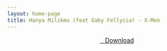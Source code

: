 ```yaml
---
layout: home-page
title: Hanya Milikmu (feat Gaby Fellycia) - X-Men
---
```


<center>
<a href="https://drive.google.com/uc?authuser=0&id=1h5hbIde8ddLfiHWVhKBbHLzR6XuMhTK2&export=download" ><i class="fa fa-caret-down" aria-hidden="true"></i>&nbsp; &nbsp;Download</a>
</center>
